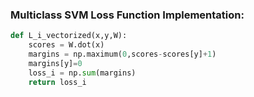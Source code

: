 ### Multiclass SVM Loss Function Implementation:

```python
def L_i_vectorized(x,y,W):
    scores = W.dot(x)
    margins = np.maximum(0,scores-scores[y]+1)
    margins[y]=0
    loss_i = np.sum(margins)
    return loss_i
```



